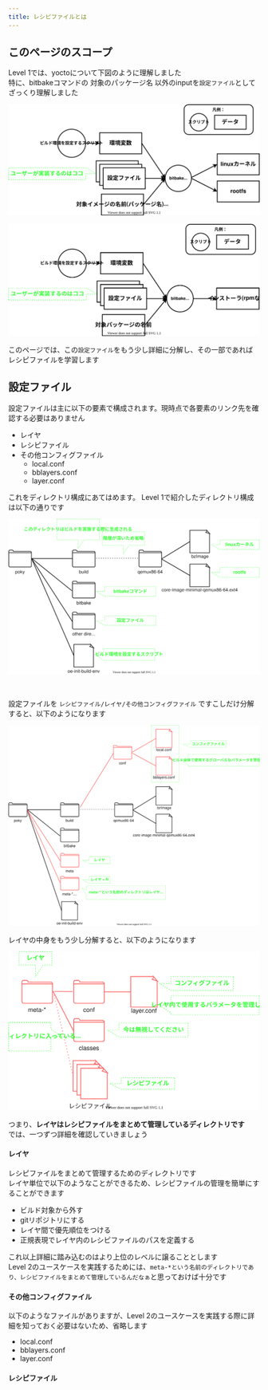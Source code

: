 ```yaml
---
title: レシピファイルとは
---
```


## このページのスコープ

Level 1では、yoctoについて下図のように理解しました  
特に、bitbakeコマンドの 対象のパッケージ名 以外のinputを`設定ファイル`としてざっくり理解しました  


![](../level-1/images/os-build.drawio.svg)

![](../level-1/images/package-build.drawio.svg)

このページでは、この`設定ファイル`をもう少し詳細に分解し、その一部であればレシピファイルを学習します  

## 設定ファイル

設定ファイルは主に以下の要素で構成されます。現時点で各要素のリンク先を確認する必要はありません  

* レイヤ  
* レシピファイル  
* その他コンフィグファイル  
    * local.conf
    * bblayers.conf
    * layer.conf

これをディレクトリ構成にあてはめます。 Level 1で紹介したディレクトリ構成は以下の通りです  

![](../level-1/images/poky_directory.drawio.svg)

</br>

設定ファイルを `レシピファイル/レイヤ/その他コンフィグファイル` ですこしだけ分解すると、以下のようになります  

![](./images/poky_directory_rough.drawio.svg)

レイヤの中身をもう少し分解すると、以下のようになります  

![](./images/layer_directory.drawio.svg)

つまり、**レイヤはレシピファイルをまとめて管理しているディレクトリです**  
では、一つずつ詳細を確認していきましょう  

#### レイヤ  
レシピファイルをまとめて管理するためのディレクトリです  
レイヤ単位で以下のようなことができるため、レシピファイルの管理を簡単にすることができます  

* ビルド対象から外す
* gitリポジトリにする
* レイヤ間で優先順位をつける
* 正規表現でレイヤ内のレシピファイルのパスを定義する

これ以上詳細に踏み込むのはより上位のレベルに譲ることとします  
Level 2のユースケースを実践するためには、`meta-*という名前のディレクトリであり、レシピファイルをまとめて管理しているんだなぁ`と思っておけば十分です  

#### その他コンフィグファイル  
以下のようなファイルがありますが、Level 2のユースケースを実践する際に詳細を知っておく必要はないため、省略します  

* local.conf
* bblayers.conf
* layer.conf

#### レシピファイル  

